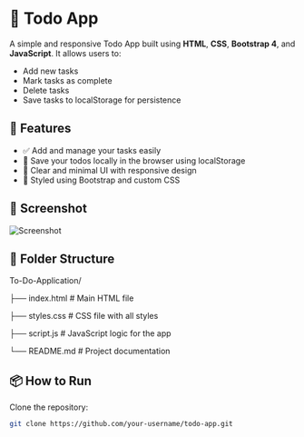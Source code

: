 # 📝 Todo App

A simple and responsive Todo App built using **HTML**, **CSS**, **Bootstrap 4**, and **JavaScript**. It allows users to: 

- Add new tasks
- Mark tasks as complete
- Delete tasks 
- Save tasks to localStorage for persistence

## 🚀 Features 

- ✅ Add and manage your tasks easily
- 💾 Save your todos locally in the browser using localStorage
- 🧹 Clear and minimal UI with responsive design
- 🎨 Styled using Bootstrap and custom CSS 
           
## 📸 Screenshot

![Screenshot](https://github.com/user-attachments/assets/f6e9ed27-6c8f-4547-91fd-4f6295f0e6f8)


## 📁 Folder Structure

To-Do-Application/

  ├── index.html # Main HTML file

  ├── styles.css # CSS file with all styles

  ├── script.js # JavaScript logic for the app

  └── README.md # Project documentation



## 📦 How to Run

  Clone the repository:

   ```bash
   git clone https://github.com/your-username/todo-app.git
